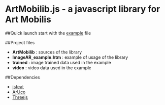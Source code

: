 # ArtMobilib.js - a javascript library for Art Mobilis

##Quick launch 
start with the [example](ImageAR_example.htm) file

##Project files
- **ArtMobilib** : sources of the library
- **ImageAR_example.htm** : example of usage of the library
- **trained** : image trained data used in the example
- **video** : video data used in the example

##Dependencies
- [jsfeat](http://inspirit.github.io/jsfeat/)
- [ArUco](https://github.com/jcmellado/js-aruco)
- [Threejs](http://threejs.org/)
